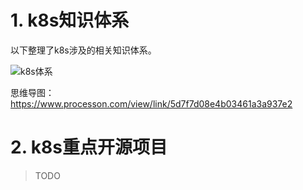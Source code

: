 # 1. k8s知识体系

以下整理了k8s涉及的相关知识体系。

![k8s体系](http://assets.processon.com/chart_image/5d7f7cafe4b08987f55cbee3.png)

思维导图：https://www.processon.com/view/link/5d7f7d08e4b03461a3a937e2

# 2. k8s重点开源项目

> TODO